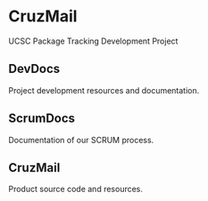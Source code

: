 # CruzMail
UCSC Package Tracking Development Project

## DevDocs
Project development resources and documentation.

## ScrumDocs
Documentation of our SCRUM process.

## CruzMail
Product source code and resources.

